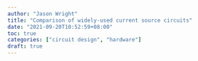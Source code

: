 ```yaml
---
author: "Jason Wright"
title: "Comparison of widely-used current source circuits"
date: "2021-09-20T10:52:59+08:00"
toc: true
categories: ["circuit design", "hardware"]
draft: true
---
```


